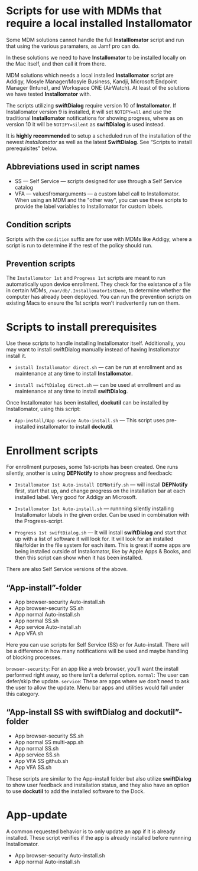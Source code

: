 # Scripts for use with MDMs that require a local installed __Installomator__

Some MDM solutions cannot handle the full __Installlomator__ script and run that using the various paramaters, as Jamf pro can do.

In these solutions we need to have __Installomator__ to be installed locally on the Mac itself, and then call it from there.

MDM solutions which needs a local installed __Installomator__ script are Addigy, Mosyle Manager/Mosyle Business, Kandji, Microsoft Endpoint Manager (Intune), and Workspace ONE (AirWatch). At least of the solutions we have tested __Installomator__ with.

The scripts utilizing __swiftDialog__  require version 10 of __Installomator__. If Installomator version 9 is installed, it will set `NOTIFY=all` and use the traditional __Installomator__ notifications for showing progress, where as on version 10 it will be `NOTIFY=silent` as __swiftDialog__ is used instead.

It is __highly recommended__ to setup a scheduled run of the installation of the newest _Installomator_ as well as the latest __SwiftDialog__. See “Scripts to install prerequisites” below.

## Abbreviations used in script names

- SS — Self Service — scripts designed for use through a Self Service catalog
- VFA — valuesfromarguments — a custom label call to Installomator. When using an MDM and the "other way", you can use these scripts to provide the label variables to Installomator for custom labels.

## Condition scripts

Scripts with the `condition` suffix are for use with MDMs like Addigy, where a script is run to determine if the rest of the policy should run.

## Prevention scripts

The `Installomator 1st` and `Progress 1st` scripts are meant to run automatically upon device enrollment. They check for the existance of a file in certain MDMs, `/var/db/.Installomator1stDone`, to determine whether the computer has already been deployed. You can run the prevention scripts on existing Macs to ensure the 1st scripts won’t inadvertently run on them.

# Scripts to install prerequisites

Use these scripts to handle installing Installomator itself. Additionally, you may want to install swiftDialog manually instead of having Installomator install it.

- `install Installomator direct.sh` — can be run at enrollment and as maintenance at any time to install __Installomator__.

- `install swiftDialog direct.sh` — can be used at enrollment and as maintenance at any time to install __swiftDialog__.

Once Installomator has been installed, __dockutil__ can be installed by Installomator, using this script:

- `App-install/App service Auto-install.sh` — This script uses pre-installed installomator to install __dockutil__.

# Enrollment scripts

For enrollment purposes, some 1st-scripts has been created. One runs silently, another is using __DEPNotify__ to show progress and feedback:

- `Installomator 1st Auto-install DEPNotify.sh` — will install __DEPNotify__ first, start that up, and change progress on the installation bar at each installed label. Very good for Addigy an Microsoft.

- `Installomator 1st Auto-install.sh` — runnning silently installing Installomator labels in the given order. Can be used in combination with the Progress-script.

- `Progress 1st swiftDialog.sh` — It will install __swiftDialog__ and start that up with a list of software it will look for. It will look for an installed file/folder in the file system for each item. This is great if some apps are being installed outside of Installomator, like by Apple Apps & Books, and then this script can show when it has been installed. 

There are also Self Service versions of the above.

## “App-install”-folder

- App browser-security Auto-install.sh
- App browser-security SS.sh
- App normal Auto-install.sh
- App normal SS.sh
- App service Auto-install.sh
- App VFA.sh

Here you can use scripts for Self Service (SS) or for Auto-install. There will be a difference in how many notifications will be used and maybe handling of blocking processes.

`browser-security`: For an app like a web browser, you’ll want the install performed right away, so there isn’t a deferral option.
`normal`: The user can defer/skip the update.
`service`: These are apps where we don’t need to ask the user to allow the update. Menu bar apps and utilities would fall under this category.

## “App-install SS with swiftDialog and dockutil”-folder

- App browser-security SS.sh
- App normal SS multi-app.sh
- App normal SS.sh
- App service SS.sh
- App VFA SS github.sh
- App VFA SS.sh

These scripts are similar to the App-install folder but also utilize __swiftDialog__ to show user feedback and installation status, and they also have an option to use __dockutil__ to add the installed software to the Dock.

# App-update

A common requested behavior is to only update an app if it is already installed. These script verifies if the app is already installed before runnning Installomator.

- App browser-security Auto-install.sh
- App normal Auto-install.sh
